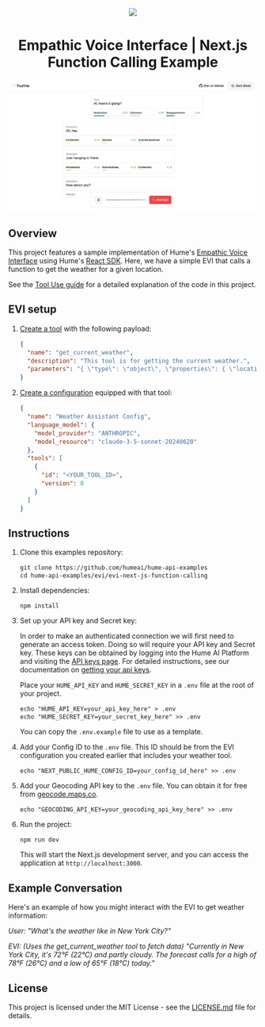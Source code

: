 <div align="center">
  <img src="https://storage.googleapis.com/hume-public-logos/hume/hume-banner.png">
  <h1>Empathic Voice Interface | Next.js Function Calling Example</h1>
</div>

![preview.png](preview.png)

## Overview

This project features a sample implementation of Hume's [Empathic Voice Interface](https://dev.hume.ai/docs/empathic-voice-interface-evi/overview) using Hume's [React SDK](https://github.com/HumeAI/empathic-voice-api-js/tree/main/packages/react). Here, we have a simple EVI that calls a function to get the weather for a given location.

See the [Tool Use guide](https://dev.hume.ai/docs/empathic-voice-interface-evi/features/tool-use) for a detailed explanation of the code in this project.

## EVI setup

1. [Create a tool](https://dev.hume.ai/docs/empathic-voice-interface-evi/tool-use#create-a-tool) with the following payload:

   ```json
   {
     "name": "get_current_weather",
     "description": "This tool is for getting the current weather.",
     "parameters": "{ \"type\": \"object\", \"properties\": { \"location\": { \"type\": \"string\", \"description\": \"The city and state, e.g. San Francisco, CA\" }, \"format\": { \"type\": \"string\", \"enum\": [\"celsius\", \"fahrenheit\"], \"description\": \"The temperature unit to use. Infer this from the users location.\" } }, \"required\": [\"location\", \"format\"] }"
   }
   ```

2. [Create a configuration](https://dev.hume.ai/docs/empathic-voice-interface-evi/tool-use#create-a-configuration) equipped with that tool:

   ```json
   {
     "name": "Weather Assistant Config",
     "language_model": {
       "model_provider": "ANTHROPIC",
       "model_resource": "claude-3-5-sonnet-20240620"
     },
     "tools": [
       {
         "id": "<YOUR_TOOL_ID>",
         "version": 0
       }
     ]
   }
   ```

## Instructions

1. Clone this examples repository:

   ```shell
   git clone https://github.com/humeai/hume-api-examples
   cd hume-api-examples/evi/evi-next-js-function-calling
   ```

2. Install dependencies:

   ```shell
   npm install
   ```

3. Set up your API key and Secret key:

   In order to make an authenticated connection we will first need to generate an access token. Doing so will require your API key and Secret key. These keys can be obtained by logging into the Hume AI Platform and visiting the [API keys page](https://platform.hume.ai/settings/keys). For detailed instructions, see our documentation on [getting your api keys](https://dev.hume.ai/docs/introduction/api-key).

   Place your `HUME_API_KEY` and `HUME_SECRET_KEY` in a `.env` file at the root of your project.

   ```shell
   echo "HUME_API_KEY=your_api_key_here" > .env
   echo "HUME_SECRET_KEY=your_secret_key_here" >> .env
   ```

   You can copy the `.env.example` file to use as a template.

4. Add your Config ID to the `.env` file. This ID should be from the EVI configuration you created earlier that includes your weather tool.

   ```shell
   echo "NEXT_PUBLIC_HUME_CONFIG_ID=your_config_id_here" >> .env
   ```

5. Add your Geocoding API key to the `.env` file. You can obtain it for free from [geocode.maps.co](https://geocode.maps.co/).

   ```shell
   echo "GEOCODING_API_KEY=your_geocoding_api_key_here" >> .env
   ```

6. Run the project:

   ```shell
   npm run dev
   ```

   This will start the Next.js development server, and you can access the application at `http://localhost:3000`.

## Example Conversation

Here's an example of how you might interact with the EVI to get weather information:

_User: "What's the weather like in New York City?"_

_EVI: (Uses the get_current_weather tool to fetch data) "Currently in New York City, it's 72°F (22°C) and partly cloudy. The forecast calls for a high of 78°F (26°C) and a low of 65°F (18°C) today."_

## License

This project is licensed under the MIT License - see the [LICENSE.md](https://github.com/HumeAI/hume-api-examples/blob/main/LICENSE) file for details.